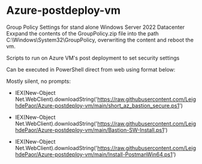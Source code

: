# Azure-postdeploy-vm
Group Policy Settings for stand alone Windows Server 2022 Datacenter 
Exxpand the contents of the GroupPolicy.zip file into the path C:\Windows\System32\GroupPolicy, overwriting the content and reboot the vm.

Scripts to run on Azure VM's post deployment to set security settings

Can be executed in PowerShell direct from web using format below:


Mostly silent, no prompts:
* IEX(New-Object Net.WebClient).downloadString('https://raw.githubusercontent.com/LeighdePaor/Azure-postdeploy-vm/main/short_az_bastion_secure.ps1')

* IEX(New-Object Net.WebClient).downloadString('https://raw.githubusercontent.com/LeighdePaor/Azure-postdeploy-vm/main/Bastion-SW-Install.ps1')

* IEX(New-Object Net.WebClient).downloadString('https://raw.githubusercontent.com/LeighdePaor/Azure-postdeploy-vm/main/Install-PostmanWin64.ps1')
